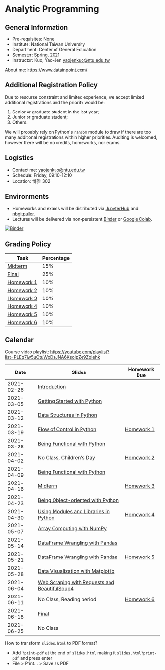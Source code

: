 # Analytic Programming

## General Information

- Pre-requisites: None
- Institute: National Taiwan University
- Department: Center of General Education
- Semester: Spring, 2021
- Instructor: Kuo, Yao-Jen <yaojenkuo@ntu.edu.tw>

About me: <https://www.datainpoint.com/>

## Additional Registration Policy

Due to resourse constraint and limited experience, we accept limited additional registrations and the priority would be:

1. Senior or graduate student in the last year;
2. Junior or graduate student;
3. Others.

We will probably rely on Python's `random` module to draw if there are too many additional registrations within higher priorities. Auditing is welcomed, however there will be no credits, homeworks, nor exams.

## Logistics

- Contact me: <yaojenkuo@ntu.edu.tw>
- Schedule: Friday, 09:10-12:10
- Location: 博雅 302

## Environments

- Homeworks and exams will be distributed via [JupyterHub](https://jupyter.org/hub) and [nbgitpuller](https://github.com/jupyterhub/nbgitpuller).
- Lectures will be delivered via non-persistent [Binder](https://mybinder.org/) or [Google Colab](https://colab.research.google.com/).

[![Binder](https://mybinder.org/badge_logo.svg)](https://mybinder.org/v2/gh/yaojenkuo/analytic-programming-ntu-spring-2021/HEAD)

## Grading Policy

|Task|Percentage|
|----|----------|
|[Midterm]()|15%|
|[Final]()|25%|
|[Homework 1](https://lab.datainpoint.com/hub/user-redirect/git-pull?repo=https%3A%2F%2Fgithub.com%2Fdatainpoint%2Fhw1-analytic-programming-ntu-spring-2021&urlpath=tree%2Fhw1-analytic-programming-ntu-spring-2021%2Fexercises.ipynb&branch=main)|10%|
|[Homework 2]()|10%|
|[Homework 3]()|10%|
|[Homework 4]()|10%|
|[Homework 5]()|10%|
|[Homework 6]()|10%|

## Calendar

Course video playlist: <https://youtube.com/playlist?list=PLEq7iw5uOtuWxDsJNA6KsoIpZe9ZoIehk>

|Date|Slides|Homework Due|
|----|------|------------|
|2021-02-26|[Introduction](slides/00-introduction.slides.html)||
|2021-03-05|[Getting Started with Python](slides/01-getting-started-with-python.slides.html)||
|2021-03-12|[Data Structures in Python](slides/02-data-structures-in-python.slides.html)||
|2021-03-19|[Flow of Control in Python](slides/03-flow-of-control-in-python.slides.html)|[Homework 1](https://lab.datainpoint.com/hub/user-redirect/git-pull?repo=https%3A%2F%2Fgithub.com%2Fdatainpoint%2Fhw1-analytic-programming-ntu-spring-2021&urlpath=tree%2Fhw1-analytic-programming-ntu-spring-2021%2Fexercises.ipynb&branch=main)|
|2021-03-26|[Being Functional with Python]()||
|2021-04-02|No Class, Children's Day|[Homework 2]()|
|2021-04-09|[Being Functional with Python]()||
|2021-04-16|[Midterm]()|[Homework 3]()|
|2021-04-23|[Being Object-oriented with Python]()||
|2021-04-30|[Using Modules and Libraries in Python]()|[Homework 4]()|
|2021-05-07|[Array Computing with NumPy]()||
|2021-05-14|[DataFrame Wrangling with Pandas]()||
|2021-05-21|[DataFrame Wrangling with Pandas]()|[Homework 5]()|
|2021-05-28|[Data Visualization with Matplotlib]()||
|2021-06-04|[Web Scraping with Requests and BeautifulSoup4]()||
|2021-06-11|No Class, Reading period|[Homework 6]()|
|2021-06-18|[Final]()||
|2021-06-25|No Class||

How to transform `slides.html` to PDF format?
- Add `?print-pdf` at the end of `slides.html` making it `slides.html?print-pdf` and press enter
- File > Print... > Save as PDF